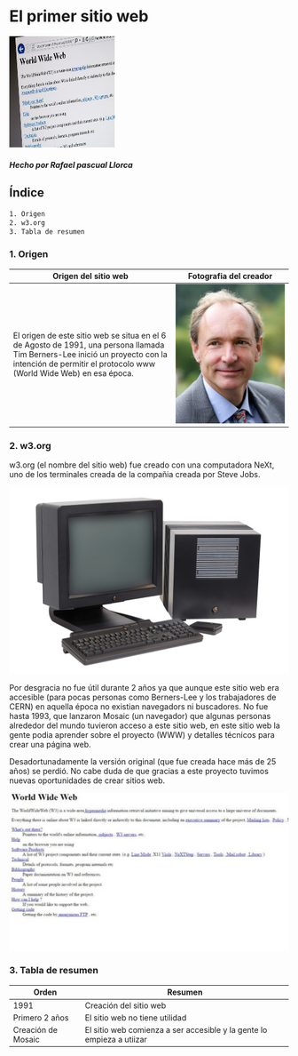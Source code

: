 # El primer sitio web

<img src="https://github.com/RafaelPascualLlorca/SMX2-M8UF1A1-HistoriaWeb-1991-Elprimersitioweb-RafaelPascualLlorca/blob/main/Imagen8.jpg" alt="El primer sitio web" width="190" height="200" />

#### _Hecho por Rafael pascual Llorca_

## Índice

```
1. Origen
2. w3.org
3. Tabla de resumen
```

### 1. Origen

|Origen del sitio web|Fotografia del creador|
|------------------------|--------------------------|
|El origen de este sitio web se situa en el 6 de Agosto de 1991, una persona llamada Tim Berners-Lee inició un proyecto con la intención de permitir el protocolo www (World Wide Web) en esa época.|![Berners-Lee](https://github.com/RafaelPascualLlorca/SMX2-M8UF1A1-HistoriaWeb-1991-Elprimersitioweb-RafaelPascualLlorca/blob/main/Imagen7.jpg "Berbers-Lee")|

### 2. w3.org

w3.org (el nombre del sitio web) fue creado con una computadora NeXt, uno de los terminales creada de la compañia creada por Steve Jobs.

![NeXT](https://github.com/RafaelPascualLlorca/SMX2-M8UF1A1-HistoriaWeb-1991-Elprimersitioweb-RafaelPascualLlorca/blob/main/Imagen2.jpg "NeXT")

Por desgracia no fue útil durante 2 años ya que aunque este sitio web era accesible (para pocas personas como Berners-Lee y los trabajadores de CERN) en aquella época no existian navegadors ni buscadores. No fue hasta 1993, que lanzaron Mosaic (un navegador) que algunas personas alrededor del mundo tuvieron acceso a este sitio web, en este sitio web la gente podia aprender sobre el proyecto (WWW) y detalles técnicos para crear una página web.

Desadortunadamente la versión original (que fue creada hace más de 25 años) se perdió. No cabe duda de que gracias a este proyecto tuvimos nuevas oportunidades de crear sitios web.

![W3.org](https://github.com/RafaelPascualLlorca/SMX2-M8UF1A1-HistoriaWeb-1991-Elprimersitioweb-RafaelPascualLlorca/blob/main/Imagen4.jpg "W3.org")

### 3. Tabla de resumen

|Orden|Resumen|
|---------------|--------------|
|1991|Creación del sitio web|
|Primero 2 años|El sitio web no tiene utilidad|
|Creación de Mosaic|El sitio web comienza a ser accesible y la gente lo empieza a utiizar|

